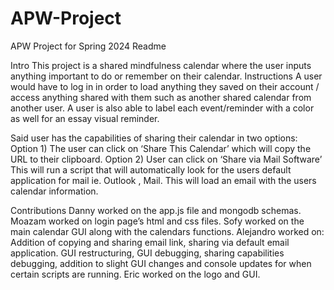 # APW-Project
APW Project for Spring 2024
Readme

Intro
This project is a shared mindfulness calendar where the user inputs anything important to do or remember on their calendar. 
Instructions
A user would have to log in in order to load anything they saved on their account / access anything shared with them such as another shared calendar from another user. A user is also able to label each event/reminder with a color as well for an essay visual reminder. 

Said user has the capabilities of sharing their calendar in two options:
Option 1) The user can click on ‘Share This Calendar’ which will copy the URL to their clipboard. 
Option 2) User can click on ‘Share via Mail Software’ This will run a script that will automatically look for the users default application for mail ie. Outlook , Mail. This will load an email with the users calendar information. 

Contributions
Danny worked on the app.js file and mongodb schemas.
Moazam worked on login page’s html and css files. 
Sofy worked on the main calendar GUI along with the calendars functions.
Alejandro worked on: Addition of copying and sharing email link, sharing via default email application. GUI restructuring, GUI debugging, sharing capabilities debugging, addition to slight GUI changes and console updates for when certain scripts are running.
Eric worked on the logo and GUI.
